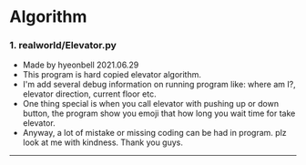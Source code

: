 # Algorithm


### 1. realworld/Elevator.py

 - Made by hyeonbell 2021.06.29
 - This program is hard copied elevator algorithm.
 - I'm add several debug information on running program like: where am I?, elevator direction, current floor etc.
 - One thing special is when you call elevator with pushing up or down button, the program show you emoji that how long you wait time for take elevator.
 - Anyway, a lot of mistake or missing coding can be had in program. plz look at me with kindness. Thank you guys.

-----
